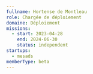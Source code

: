 ```yaml
---
fullname: Hortense de Montleau
role: Chargée de déploiement
domaine: Déploiement
missions:
  - start: 2023-04-28
    end: 2024-06-30
    status: independent
startups:
  - mesads
memberType: beta
---
```



